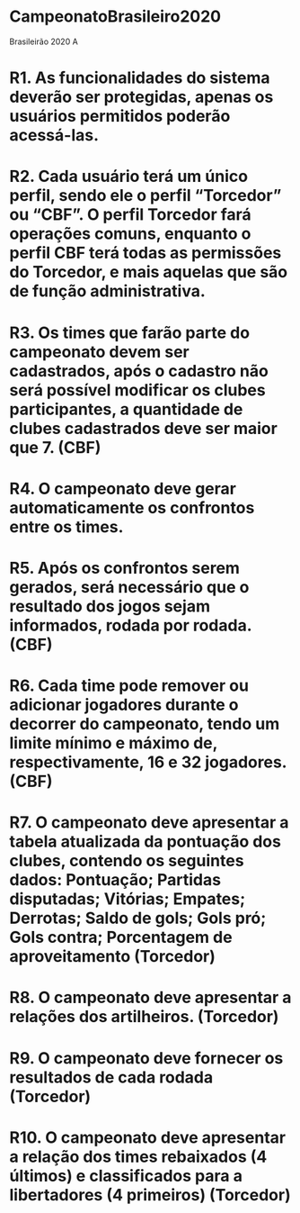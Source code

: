 # CampeonatoBrasileiro2020

Brasileirão 2020 A
# R1. As funcionalidades do sistema deverão ser protegidas, apenas os usuários permitidos poderão acessá-las.
# R2. Cada usuário terá um único perfil, sendo ele o perfil “Torcedor” ou “CBF”. O perfil Torcedor fará operações comuns, enquanto o perfil CBF terá todas as permissões do Torcedor, e mais aquelas que são de função administrativa.
# R3. Os times que farão parte do campeonato devem ser cadastrados, após o cadastro não será possível modificar os clubes participantes, a quantidade de clubes cadastrados deve ser maior que 7. (CBF)
# R4. O campeonato deve gerar automaticamente os confrontos entre os times.
# R5. Após os confrontos serem gerados, será necessário que o resultado dos jogos sejam informados, rodada por rodada. (CBF)
# R6. Cada time pode remover ou adicionar jogadores durante o decorrer do campeonato, tendo um limite mínimo e máximo de, respectivamente, 16 e 32 jogadores. (CBF)
# R7. O campeonato deve apresentar a tabela atualizada da pontuação dos clubes, contendo os seguintes dados: Pontuação; Partidas disputadas; Vitórias; Empates; Derrotas; Saldo de gols; Gols pró; Gols contra; Porcentagem de aproveitamento (Torcedor)
# R8. O campeonato deve apresentar a relações dos artilheiros. (Torcedor)
# R9. O campeonato deve fornecer os resultados de cada rodada (Torcedor)
# R10. O campeonato deve apresentar a relação dos times rebaixados (4 últimos) e classificados para a libertadores (4 primeiros) (Torcedor)